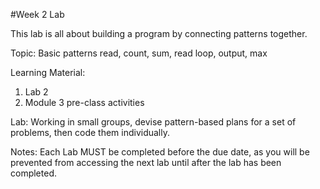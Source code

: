 #Week 2 Lab

<p align="left">
This lab is all about building a program by connecting patterns together.

Topic: Basic patterns
read, count, sum, read loop, output, max

Learning Material:
1. Lab 2
2. Module 3 pre-class activities

Lab: Working in small groups, devise pattern-based plans for a set of problems,
then code them individually.

Notes:
Each Lab MUST be completed before the due date, as you will be prevented
from accessing the next lab until after the lab has been completed.
</p>
